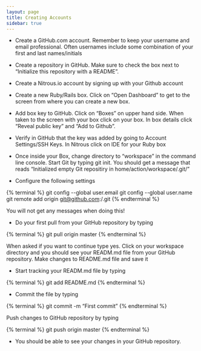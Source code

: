 ```yaml
---
layout: page
title: Creating Accounts
sidebar: true
---
```


* Create a GitHub.com account. Remember to keep your username and email professional. Often usernames include some combination of your first and last names/initials

* Create a repository in GitHub. Make sure to check the box next to “Initialize this repository with a README”.

* Create a Nitrous.io account by signing up with your Github account

* Create a new Ruby/Rails box. Click on “Open Dashboard” to get to the screen from where you can create a new box.

* Add box key to GitHub. Click on “Boxes” on upper hand side. When taken to the screen with your box click on your box. In box details click “Reveal public key” and “Add to Github”. 

* Verify in GitHub that the key was added by going to Account Settings/SSH Keys.
In Nitrous click on IDE for your Ruby box

* Once inside your Box, change directory to “workspace” in the command line console.
Start Git by typing git init. You should get a message that reads “Initialized empty Git repositiry in home/action/workspace/.git/”

* Configure the following settings

{% terminal %}
git config --global user.email <your email>
git config --global user.name <your GitHub username>
git remote add origin git@github.com:<your username>/<your Github repository>.git
{% endterminal %}

<div class="note">
<p>You will not get any messages when doing this!</p>
</div>

* Do your first pull from your GitHub repository by typing 

{% terminal %}
git pull origin master
{% endterminal %}

When asked if you want to continue type yes.
Click on your workspace directory and you should see your READM.md file from your GitHub repository.
Make changes to README.md file and save it

* Start tracking your READM.md file by typing 

{% terminal %}
git add README.md
{% endterminal %}

* Commit the file by typing 

{% terminal %}
git commit -m “First commit”
{% endterminal %}

Push changes to GitHub repository by typing 

{% terminal %}
git push origin master
{% endterminal %}

* You should be able to see your changes in your GitHub repository.
